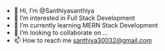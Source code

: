 - 👋 Hi, I’m @Santhiyasanthiya
- 👀 I’m interested in Full Stack Development
- 🌱 I’m currently learning MERN Stack Development
- 💞️ I’m looking to collaborate on ...
- 📫 How to reach me santhiya30032@gmail.com

<!---
Santhiyasanthiya/Santhiyasanthiya is a ✨ special ✨ repository because its `README.md` (this file) appears on your GitHub profile.
You can click the Preview link to take a look at your changes
--->
